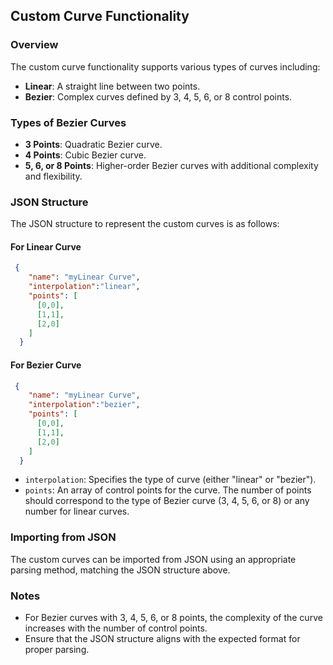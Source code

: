 <!--CurveFunctionality.md-->
## Custom Curve Functionality

### Overview
The custom curve functionality supports various types of curves including:
- **Linear**: A straight line between two points.
- **Bezier**: Complex curves defined by 3, 4, 5, 6, or 8 control points.

### Types of Bezier Curves
- **3 Points**: Quadratic Bezier curve.
- **4 Points**: Cubic Bezier curve.
- **5, 6, or 8 Points**: Higher-order Bezier curves with additional complexity and flexibility.

### JSON Structure
The JSON structure to represent the custom curves is as follows:

#### For Linear Curve
```json
 {
    "name": "myLinear Curve",
    "interpolation":"linear",
    "points": [
      [0,0],
      [1,1],
      [2,0]
    ]
  }
```
#### For Bezier Curve
```json
 {
    "name": "myLinear Curve",
    "interpolation":"bezier",
    "points": [
      [0,0],
      [1,1],
      [2,0]
    ]
  }
```
- `interpolation`: Specifies the type of curve (either "linear" or "bezier").
- `points`: An array of control points for the curve. The number of points should correspond to the type of Bezier curve (3, 4, 5, 6, or 8) or any number for linear curves.

### Importing from JSON
The custom curves can be imported from JSON using an appropriate parsing method, matching the JSON structure above.

### Notes
- For Bezier curves with 3, 4, 5, 6, or 8 points, the complexity of the curve increases with the number of control points.
- Ensure that the JSON structure aligns with the expected format for proper parsing.